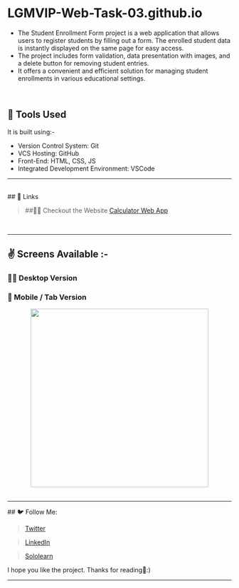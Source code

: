 # LGMVIP-Web-Task-03.github.io
- The Student Enrollment Form project is a web application that allows users to register students by filling out a form. The enrolled student data is instantly displayed on the same page for easy access. 
- The project includes form validation, data presentation with images, and a delete button for removing student entries. 
- It offers a convenient and efficient solution for managing student enrollments in various educational settings.

<br/>

## 🔨 Tools Used
It is built using:-
-  Version Control System: Git
-  VCS Hosting: GitHub
-  Front-End: HTML, CSS, JS
-  Integrated Development Environment: VSCode
<hr/>
<br/>
## 🔗 Links

> ##💁‍♂️ Checkout the Website [Calculator Web App](https://hemantk1234.github.io/LGMVIP-Web-Task-03.github.io/)
>
<br/>
<hr/>

## ✌️ Screens Available :-

### 🧑‍💻 Desktop Version
### 📲 Mobile / Tab Version 
<div align="center">
    <img src="https://github.com/Hemantk1234/LGMVIP-Web-Task-03.github.io/assets/125623888/a3a158e6-934c-475c-929f-086196866fb3" width="400px"</img>
</div>
<br/>
<hr/>
## 🐦 Follow Me:

> [Twitter](https://twitter.com/HemantkEtc116)

> [LinkedIn](https://www.linkedin.com/in/hemant-kumbhalkar-87393b235/)

> [Sololearn](https://www.sololearn.com/profile/24572821)

I hope you like the project. Thanks for reading🙋:)
<hr/>
<br/>
